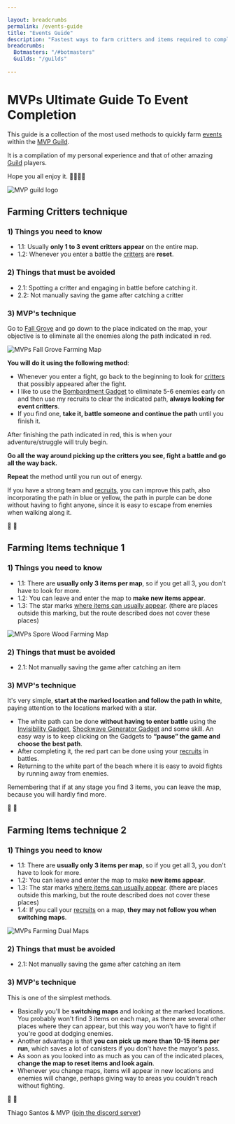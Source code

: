 ```yaml
---

layout: breadcrumbs
permalink: /events-guide
title: "Events Guide"
description: "Fastest ways to farm critters and items required to complete Guild Events. A full guide and great tips offered by the MVP guild!"
breadcrumbs:
  Botmasters: "/#botmasters"
  Guilds: "/guilds"
  
---
```


<div markdown="1" class=" ghcms ghcms-intro">

# MVPs Ultimate Guide To Event Completion

This guide is a collection of the most used methods to quickly farm [events](</guilds#events>) within the [MVP Guild](<https://discord.gg/fPyJMmMEx4>). <br>

It is a compilation of my personal experience and that of other amazing [Guild](</guilds>) players.

Hope you all enjoy it. 💪🏽👊🏽

![ MVP guild logo](</assets/img/pics/MVP_banner.png>)

</div>
<div markdown="1" class=" ghcms ghcms-critters">

## Farming Critters technique

### 1) Things you need to know

- 1\.1: Usually **only 1 to 3 event critters appear** on the entire map.
- 1\.2: Whenever you enter a battle the [critters](</exploring#critters>) are **reset**.


### 2) Things that must be avoided

- 2\.1: Spotting a critter and engaging in battle before catching it.
- 2\.2: Not manually saving the game after catching a critter


### 3) MVP's technique

Go to [Fall Grove](</maps#fall-grove>) and go down to the place indicated on the map, your objective is to eliminate all the enemies along the path indicated in red.

![MVPs Fall Grove Farming Map](</assets/img/pics/fall_grove_run.png>)

**You will do it using the following method**:

- Whenever you enter a fight, go back to the beginning to look for [critters](</exploring#critters>) that possibly appeared after the fight.
- I like to use the [Bombardment Gadget](</botpack#gadgets>) to eliminate 5-6 enemies early on and then use my recruits to clear the indicated path, **always looking for event critters**.
- If you find one, **take it, battle someone and continue the path** until you finish it.


After finishing the path indicated in red, this is when your adventure/struggle will truly begin.<br>

**Go all the way around picking up the critters you see, fight a battle and go all the way back.**

**Repeat** the method until you run out of energy.

If you have a strong team and [recruits](</recruits>), you can improve this path, also incorporating the path in blue or yellow, the path in purple can be done without having to fight anyone, since it is easy to escape from enemies when walking along it.<br>

💪 👊

</div>

<div markdown="1" class=" ghcms ghcms-items1">

## Farming Items technique 1

### 1) Things you need to know

- 1\.1: There are **usually only 3 items per map**, so if you get all 3, you don't have to look for more.
- 1\.2: You can leave and enter the map to **make new items appear**.
- 1\.3: The star marks [where items can usually appear](</loot#loot-spawn-locations>). (there are places outside this marking, but the route described does not cover these places)


![MVPs Spore Wood Farming Map](</assets/img/pics/spore_wood_run.png>)

### 2) Things that must be avoided

- 2\.1: Not manually saving the game after catching an item


### 3) MVP's technique

It's very simple, **start at the marked location and follow the path in white**, paying attention to the locations marked with a star.

- The white path can be done **without having to enter battle** using the [Invisibility Gadget](</gadgets>), [Shockwave Generator Gadget](</gadgets>) and some skill. An easy way is to keep clicking on the Gadgets to **“pause” the game and choose the best path**.
- After completing it, the red part can be done using your [recruits](</recruits>) in battles.
- Returning to the white part of the beach where it is easy to avoid fights by running away from enemies.<br>



Remembering that if at any stage you find 3 items, you can leave the map, because you will hardly find more.<br>

💪 👊

</div>
<div markdown="1" class=" ghcms ghcms-items2">

## Farming Items technique 2

### 1) Things you need to know

- 1\.1: There are **usually only 3 items per map**, so if you get all 3, you don't have to look for more.
- 1\.2: You can leave and enter the map to make **new items appear**.
- 1\.3: The star marks [where items can usually appear](</loot#loot-spawn-locations>). (there are places outside this marking, but the route described does not cover these places)
- 1\.4: If you call your [recruits](</recruits>) on a map, **they may not follow you when switching maps**.


![MVPs Farming Dual Maps](</assets/img/pics/dual_map_run.png>)

### 2) Things that must be avoided

- 2\.1: Not manually saving the game after catching an item


### 3) MVP's technique

This is one of the simplest methods.

- Basically you'll be **switching maps** and looking at the marked locations. You probably won't find 3 items on each map, as there are several other places where they can appear, but this way you won't have to fight if you're good at dodging enemies.
- Another advantage is that **you can pick up more than 10-15 items per run**, which saves a lot of canisters if you don't have the mayor's pass.
- As soon as you looked into as much as you can of the indicated places, **change the map to reset items and look again**.
- Whenever you change maps, items will appear in new locations and enemies will change, perhaps giving way to areas you couldn't reach without fighting.<br>



💪 👊

</div>
<div markdown="1" class=" ghcms ghcms-credits">

Thiago Santos & MVP ([join the discord server](https://discord.gg/fPyJMmMEx4))
</div>

